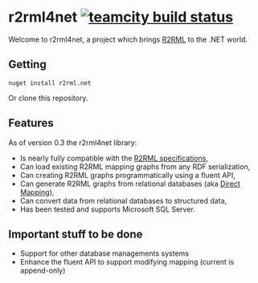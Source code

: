 # r2rml4net [![teamcity build status](http://ci.t-code.pl/app/rest/builds/buildType:bt12/statusIcon)](http://ci.t-code.pl/viewType.html?buildTypeId=bt12)

Welcome to r2rml4net, a project which brings [R2RML](http://www.w3.org/TR/r2rml/) to the .NET world.

## Getting

```
nuget install r2rml.net
```

Or clone this repository.

## Features

As of version 0.3 the r2rml4net library:

* Is nearly fully compatible with the [R2RML specifications](http://www.w3.org/TR/r2rml/),
* Can load existing R2RML mapping graphs from any RDF serialization,
* Can creating R2RML graphs programmatically using a fluent API,
* Can generate R2RML graphs from relational databases (aka [Direct Mapping](http://www.w3.org/TR/rdb-direct-mapping/)),
* Can convert data from relational databases to structured data,
* Has been tested and supports Microsoft SQL Server.

## Important stuff to be done

* Support for other database managements systems
* Enhance the fluent API to support modifying mapping (current is append-only)
